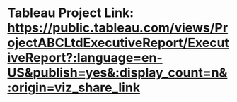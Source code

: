 # Tableau Project Link: https://public.tableau.com/views/ProjectABCLtdExecutiveReport/ExecutiveReport?:language=en-US&publish=yes&:display_count=n&:origin=viz_share_link
